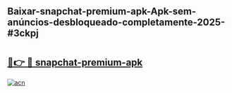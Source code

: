 ## Baixar-snapchat-premium-apk-Apk-sem-anúncios-desbloqueado-completamente-2025-#3ckpj

# <h2><a href="https://ainizakaria.my?title=snapchat-premium-apk&ref=22M">🔗👉 🔴 snapchat-premium-apk</a></h2>

[![acn](https://github.com/user-attachments/assets/0f9c940e-d8b0-45ae-aac7-cd30a18b3e1c)](https://ainizakaria.my?title=snapchat-premium-apk&ref=22M)

